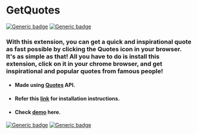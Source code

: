 # GetQuotes
[![Generic badge](https://img.shields.io/badge/CHROME-EXTENSION-blue.svg)](https://github.com/vinitshahdeo/GetQuotes) [![Generic badge](https://img.shields.io/badge/Quotes-API-red.svg)](https://talaikis.com/api/quotes/)

### With this extension, you can get a quick and inspirational quote as fast possible by clicking the Quotes icon in your browser. It's as simple as that! All you have to do is install this extension, click on it in your chrome browser, and get inspirational and popular quotes from famous people!

- #### Made using [Quotes](https://talaikis.com/api/quotes/) API.

- #### Refer this [link](https://www.cnet.com/how-to/how-to-install-chrome-extensions-manually/) for installation instructions.

- #### Check [demo](https://vinitshahdeo.github.io/GetQuotes/) here.

[![Generic badge](https://img.shields.io/badge/Stay-Motivated-teal.svg?style=for-the-badge)](https://github.com/vinitshahdeo/GetQuotes) 
[![Generic badge](https://img.shields.io/badge/Never-GiveUp-orange.svg?style=for-the-badge)](https://github.com/vinitshahdeo/GetQuotes)
